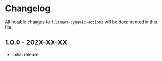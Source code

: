# Changelog

All notable changes to `filament-dynamic-actions` will be documented in this file.

## 1.0.0 - 202X-XX-XX

- initial release
